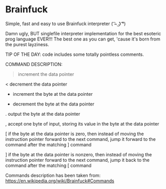 # Brainfuck
Simple, fast and easy to use Brainfuck interpreter ( ͡~ ͜ʖ ͡°)

Damn ugly, BUT singlefile interpreter implementation for the best esoteric prog language EVER!!!
The best one as you can get, 'cause it's born from the purest layziness.

TIP OF THE DAY: code includes some totally pointless comments.


COMMAND DESCRIPTION:

  >	increment the data pointer

  <	decrement the data pointer

  +	increment the byte at the data pointer

  -	decrement the byte at the data pointer

  .	output the byte at the data pointer

  ,	accept one byte of input, storing its value in the byte at the data pointer

  [	if the byte at the data pointer is zero, then instead of moving the instruction pointer 
      forward to the next command, jump it forward to the command after the matching ] command

  ]	if the byte at the data pointer is nonzero, then instead of moving the instruction pointer 
      forward to the next command, jump it back to the command after the matching [ command

Commands description has been taken from: https://en.wikipedia.org/wiki/Brainfuck#Commands
